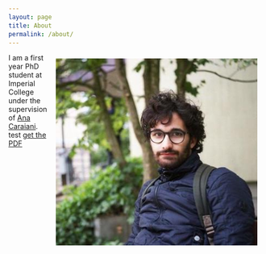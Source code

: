 ```yaml
---
layout: page
title: About
permalink: /about/
---
```


<img style="float: right; padding: 10px" width="400" src="/assests/Pic.jpg">


I am a first year PhD student at Imperial College under the supervision of [Ana Caraiani](https://wwwf.imperial.ac.uk/~acaraian/). 
test [get the PDF](/assests/ShimuraData.pdf)
